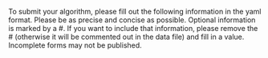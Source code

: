 To submit your algorithm, please fill out the following information in the yaml format. Please be as precise and concise as possible. Optional information is marked by a #. If you want to include that information, please remove the # (otherwise it will be commented out in the data file) and fill in a value. Incomplete forms may not be published.